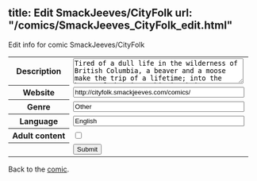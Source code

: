title: Edit SmackJeeves/CityFolk
url: "/comics/SmackJeeves_CityFolk_edit.html"
---
Edit info for comic SmackJeeves/CityFolk

<form name="comic" action="http://gaepostmail.appspot.com/comic/" method="post">
<table class="comicinfo">
<tr>
<th>Description</th><td><textarea name="description" cols="40" rows="3">Tired of a dull life in the wilderness of British Columbia, a beaver and a moose make the trip of a lifetime; into the heart of the city. This is their story.</textarea></td>
</tr>
<tr>
<th>Website</th><td><input type="text" name="url" value="http://cityfolk.smackjeeves.com/comics/" size="40"/></td>
</tr>
<tr>
<th>Genre</th><td><input type="text" name="genre" value="Other" size="40"/></td>
</tr>
<tr>
<th>Language</th><td><input type="text" name="language" value="English" size="40"/></td>
</tr>
<tr>
<th>Adult content</th><td><input type="checkbox" name="adult" value="adult" /></td>
</tr>
<tr>
<th></th><td>
<input type="hidden" name="comic" value="SmackJeeves_CityFolk" />
<input type="submit" name="submit" value="Submit" />
</td>
</tr>
</table>
</form>

Back to the [comic](SmackJeeves_CityFolk.html).
